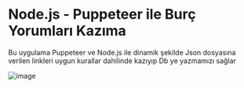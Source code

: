 # Node.js - Puppeteer ile Burç Yorumları Kazıma

Bu uygulama Puppeteer ve Node.js ile dinamik şekilde Json dosyasına verilen linkleri uygun kurallar dahilinde kazıyıp Db ye yazmamızı sağlar


![image](https://github.com/user-attachments/assets/e573f22b-3ca4-4b0a-8998-a243cfc496fa)
